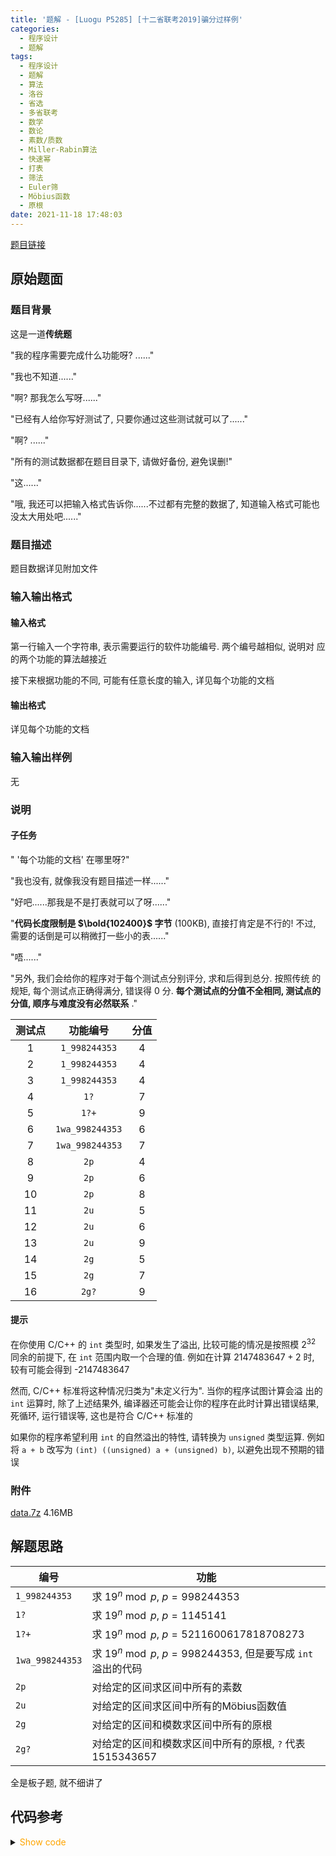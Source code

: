 ```yaml
---
title: '题解 - [Luogu P5285] [十二省联考2019]骗分过样例'
categories:
  - 程序设计
  - 题解
tags:
  - 程序设计
  - 题解
  - 算法
  - 洛谷
  - 省选
  - 多省联考
  - 数学
  - 数论
  - 素数/质数
  - Miller-Rabin算法
  - 快速幂
  - 打表
  - 筛法
  - Euler筛
  - Möbius函数
  - 原根
date: 2021-11-18 17:48:03
---
```


[题目链接](https://www.luogu.com.cn/problem/P5285)

<!-- more -->

## 原始题面

### 题目背景

这是一道**传统题**

"我的程序需要完成什么功能呀? ......"

"我也不知道......"

"啊? 那我怎么写呀......"

"已经有人给你写好测试了, 只要你通过这些测试就可以了......"

"啊? ......"

"所有的测试数据都在题目目录下, 请做好备份, 避免误删!"

"这......"

"哦, 我还可以把输入格式告诉你......不过都有完整的数据了, 知道输入格式可能也没太大用处吧......"

### 题目描述

题目数据详见附加文件

### 输入输出格式

#### 输入格式

第一行输入一个字符串, 表示需要运行的软件功能编号. 两个编号越相似, 说明对 应的两个功能的算法越接近

接下来根据功能的不同, 可能有任意长度的输入, 详见每个功能的文档

#### 输出格式

详见每个功能的文档

### 输入输出样例

无

### 说明

#### 子任务

" '每个功能的文档' 在哪里呀?"

"我也没有, 就像我没有题目描述一样......"

"好吧......那我是不是打表就可以了呀......"

"**代码长度限制是 $\bold{102400}$ 字节** ($100$KB), 直接打肯定是不行的! 不过, 需要的话倒是可以稍微打一些小的表......"

"唔......"

"另外, 我们会给你的程序对于每个测试点分别评分, 求和后得到总分. 按照传统 的规矩, 每个测试点正确得满分, 错误得 $0$ 分. **每个测试点的分值不全相同, 测试点的分值, 顺序与难度没有必然联系** ."

| 测试点 |         功能编号          | 分值  |
| :----: | :-----------------------: | :---: |
|  $1$   |  $\texttt{1\_998244353}$  |  $4$  |
|  $2$   |  $\texttt{1\_998244353}$  |  $4$  |
|  $3$   |  $\texttt{1\_998244353}$  |  $4$  |
|  $4$   |       $\texttt{1?}$       |  $7$  |
|  $5$   |      $\texttt{1?+}$       |  $9$  |
|  $6$   | $\texttt{1wa\_998244353}$ |  $6$  |
|  $7$   | $\texttt{1wa\_998244353}$ |  $7$  |
|  $8$   |       $\texttt{2p}$       |  $4$  |
|  $9$   |       $\texttt{2p}$       |  $6$  |
|  $10$  |       $\texttt{2p}$       |  $8$  |
|  $11$  |       $\texttt{2u}$       |  $5$  |
|  $12$  |       $\texttt{2u}$       |  $6$  |
|  $13$  |       $\texttt{2u}$       |  $9$  |
|  $14$  |       $\texttt{2g}$       |  $5$  |
|  $15$  |       $\texttt{2g}$       |  $7$  |
|  $16$  |      $\texttt{2g?}$       |  $9$  |

#### 提示

在你使用 C/C++ 的 `int` 类型时, 如果发生了溢出, 比较可能的情况是按照模 $2^{32}$ 同余的前提下, 在 `int` 范围内取一个合理的值. 例如在计算 $2147483647 + 2$ 时, 较有可能会得到 -$2147483647$

然而, C/C++ 标准将这种情况归类为"未定义行为". 当你的程序试图计算会溢 出的 `int` 运算时, 除了上述结果外, 编译器还可能会让你的程序在此时计算出错误结果, 死循环, 运行错误等, 这也是符合 C/C++ 标准的

如果你的程序希望利用 `int` 的自然溢出的特性, 请转换为 `unsigned` 类型运算. 例如将 `a + b` 改写为 `(int) ((unsigned) a + (unsigned) b)`, 以避免出现不预期的错误

### 附件

[data.7z](data.7z) 4.16MB

## 解题思路

| 编号                      | 功能                                                         |
| ------------------------- | ------------------------------------------------------------ |
| $\texttt{1\_998244353}$   | 求 $19^n\bmod p$, $p=998244353$                              |
| $\texttt{1?}$             | 求 $19^n\bmod p$, $p=1145141$                                |
| $\texttt{1?+}$            | 求 $19^n\bmod p$, $p=5211600617818708273$                    |
| $\texttt{1wa\_998244353}$ | 求 $19^n\bmod p$, $p=998244353$, 但是要写成 `int` 溢出的代码 |
| $\texttt{2p}$             | 对给定的区间求区间中所有的素数                               |
| $\texttt{2u}$             | 对给定的区间求区间中所有的Möbius函数值                       |
| $\texttt{2g}$             | 对给定的区间和模数求区间中所有的原根                         |
| $\texttt{2g?}$            | 对给定的区间和模数求区间中所有的原根, `?` 代表 $1515343657$  |

全是板子题, 就不细讲了

## 代码参考

<details>
<summary><font color='orange'>Show code</font></summary>

```cpp
/*
 * @Author: Tifa
 * @LastEditTime: 2021-11-18 17:48:03
 * @Description: Luogu P5285
 */
#include <bits/stdc++.h>
using namespace std;

namespace Util {
inline constexpr int64_t mul_mod(int64_t a, int64_t b, const int64_t& mod) {
    int64_t d = floor(1.0l * a * b / mod + 0.5l), ret = a * b - d * mod;
    return ret < 0 ? ret + mod : ret;
}
inline constexpr int64_t pow_mod(int64_t a, int64_t b, const int64_t& mod) {
    int64_t res(1);
    a %= mod;
    for (; b; b >>= 1, a = mul_mod(a, a, mod))
        if (b & 1) res = mul_mod(res, a, mod);
    return res;
}
inline constexpr int64_t qpow(int64_t a, int64_t b, const int64_t& mod) {
    int64_t res(1);
    for (; b; b >>= 1, (a *= a) %= mod)
        if (b & 1) (res *= a) %= mod;
    return res;
}

inline int64_t string2int(const string& s, const int64_t& mod) {
    if (s.size() < 18) return stoll(s) % mod;
    int64_t ans = 0;
    for (auto it = s.begin(); it != s.end(); ++it) ((ans *= 10) += (*it) - '0') %= mod;
    return ans;
}

namespace Primetest_miller_rabin {
constexpr uint64_t bases[] = {2, 3};

inline constexpr bool is_prime(uint64_t n) {
    if (n <= 1) return false;
    for (uint64_t a : bases)
        if (n == a) return true;
    if (n % 2 == 0) return false;

    uint64_t d = n - 1;
    while (d % 2 == 0) d /= 2;
    for (uint64_t a : bases) {
        uint64_t t = d, y = pow_mod(a, t, n);
        while (t != n - 1 && y != 1 && y != n - 1) {
            y = mul_mod(y, y, n);
            t <<= 1;
        }
        if (y != n - 1 && t % 2 == 0) return false;
    }
    return true;
}
} // namespace Primetest_miller_rabin
using Primetest_miller_rabin::is_prime;

// primitive root
const int64_t pr_998244353 = 3,
              pr_13123111 = 6,
              pr_1515343657 = 5;

// prime factors
const int64_t pf_998244352[] = {2, 7, 17},
              pf_13123110[] = {2, 3, 5, 7, 11, 13, 19, 23},
              pf_1515343656[] = {2, 3, 4003, 15773};
} // namespace Util

namespace _1_9 {
using namespace ::Util;

const int64_t p = 998244353;
const int64_t phi_p = p - 1;

void main() {
    int n;
    cin >> n;
    string _;
    for (int i = 0; i < n; ++i) {
        cin >> _;
        cout << pow_mod(19, string2int(_, phi_p), p) << '\n';
    }
}
} // namespace _1_9

namespace _1_q {
using namespace ::Util;

const int64_t p = 1145141;
const int64_t phi_p = p - 1;

void main() {
    int n;
    cin >> n;
    string _;
    for (int i = 0; i < n; ++i) {
        cin >> _;
        cout << pow_mod(19, string2int(_, phi_p), p) << '\n';
    }
}
} // namespace _1_q

namespace _1_qp {
using namespace ::Util;

const int64_t p = 5211600617818708273ll;
const int64_t phi_p = p - 1;

void main() {
    int n;
    cin >> n;
    int64_t _;
    for (int i = 0; i < n; ++i) {
        cin >> _;
        cout << pow_mod(19, _ % phi_p, p) << '\n';
    }
}
} // namespace _1_qp

namespace _1_w9 {
using namespace ::Util;

const int p = 998244353;
const int x = 55244, y = 45699;
int res[x + y + 1] = {1};

void main() {
    for (int i = 1; i <= x + y; ++i) res[i] = (int)((unsigned)(res[i - 1]) * 19) % p;
    int n;
    cin >> n;
    int64_t _;
    for (int i = 0; i < n; ++i) {
        cin >> _;
        cout << res[_ <= x ? _ : (_ - x) % y + x] << '\n';
    }
}
} // namespace _1_w9

namespace _2_p {
using namespace ::Util;

const int N = 1e6 + 1, P = 78498 + 1;

bool vis[N];
int64_t prime[P], cnt_prime;
inline void init_prime(const int& n = N - 1) {
    for (int i = 2; i <= n; ++i) {
        if (!vis[i]) prime[++cnt_prime] = i;
        for (int j = 1; j <= cnt_prime && i * prime[j] <= n; ++j) {
            vis[i * prime[j]] = 1;
            if (i % prime[j] == 0) break;
        }
    }
}

bool vis2[N];
void main() {
    init_prime();

    int n;
    cin >> n;
    int64_t l, r;
    for (int i = 0; i < n; ++i) {
        cin >> l >> r;
        if (r < N) {
            for (int i = l; i <= r; ++i) cout << "p."[vis[i]];
        } else {
            for (int i = 1; i <= cnt_prime; ++i)
                for (int64_t j = (int64_t)ceil(1.0l * l / prime[i]) * prime[i]; j <= r; j += prime[i])
                    vis2[j - l] = 1;
            if (r <= (int64_t)(N - 1) * (N - 1))
                for (int i = 0; i <= r - l; ++i) cout << "p."[vis2[i]];
            else
                for (int i = 0; i <= r - l; ++i) cout << "p."[vis2[i] || !is_prime(i + l)];
        }
        cout << '\n';
    }
}
} // namespace _2_p

namespace _2_u {
using namespace ::Util;

const int N = 1e6 + 1, P = 78498 + 1;

bool vis[N];
int64_t prime[P], cnt_prime;
int mu[N];
inline void init_prime(const int& n = N - 1) {
    mu[1] = 1;
    for (int i = 2; i <= n; ++i) {
        if (!vis[i]) mu[prime[++cnt_prime] = i] = -1;
        for (int j = 1; j <= cnt_prime && i * prime[j] <= n; ++j) {
            vis[i * prime[j]] = 1;
            if (i % prime[j] == 0) break;
            mu[i * prime[j]] = -mu[i];
        }
    }
}

int mu2[N];
int64_t _x[N];
void main() {
    init_prime();

    int n;
    cin >> n;
    int64_t l, r;
    for (int i = 0; i < n; ++i) {
        cin >> l >> r;
        if (r < N) {
            for (int i = l; i <= r; ++i) cout << "-0+"[mu[i] + 1];
        } else {
            for (int i = 0; i <= r - l; ++i) {
                mu2[i] = 1;
                _x[i] = i + l;
            }
            for (int i = 1; i <= cnt_prime; ++i)
                for (int64_t j = (int64_t)ceil(1.0l * l / prime[i]) * prime[i]; j <= r; j += prime[i]) {
                    if (j % (prime[i] * prime[i])) {
                        mu2[j - l] *= -1;
                        _x[j - l] /= prime[i];
                    } else
                        mu2[j - l] = 0;
                }
            if (r <= (int64_t)(N - 1) * (N - 1)) {
                for (int i = 0; i <= r - l; ++i)
                    if (_x[i] != 1) mu2[i] *= -1;
            } else {
                int64_t __ = 0;
                for (int i = 0; i <= r - l; ++i)
                    if (mu2[i] && _x[i] != 1) {
                        __ = sqrtl(_x[i]);
                        if (__ * __ == _x[i])
                            mu2[i] = 0;
                        else if (is_prime(_x[i]))
                            mu2[i] *= -1;
                    }
            }
            for (int i = 0; i <= r - l; ++i) cout << "-0+"[mu2[i] + 1];
        }
        cout << '\n';
    }
}
} // namespace _2_u

namespace _2_g {
using namespace ::Util;

const int p1 = 998244353, p2 = 13123111;

int ord2[p2];
bool not_coprime[p2];
void init() {
    for (int i = 1, p = pr_13123111; i < p2; ++i) {
        ord2[p] = i;
        (p *= pr_13123111) %= p2;
    }
    for (int i : pf_13123110)
        for (int j = i; j < p2; j += i) not_coprime[j] = 1;
}

void main() {
    init();

    int n;
    cin >> n;
    int64_t l, r, p;
    for (int i = 0; i < n; ++i) {
        cin >> l >> r >> p;
        if (p == p2)
            for (auto i = l; i <= r; ++i) cout << "g."[not_coprime[ord2[i]]];
        else
            for (auto i = l; i <= r; ++i) {
                bool f = 0;
                for (auto j : pf_998244352)
                    if (qpow(i, (p1 - 1) / j, p1) == 1) {
                        f = 1;
                        break;
                    }
                cout << "g."[f];
            }
        cout << '\n';
    }
}
} // namespace _2_g

namespace _2_gq {
using namespace ::Util;

const int64_t p1 = 998244353, p2 = 1515343657;

void main() {
    int n;
    cin >> n;
    int64_t l, r;
    string _;
    for (int i = 0; i < n; ++i) {
        cin >> l >> r >> _;
        if (_.front() == '?') {
            for (auto i = l; i <= r; ++i) {
                bool f = 0;
                for (auto j : pf_1515343656)
                    if (qpow(i, (p2 - 1) / j, p2) == 1) {
                        f = 1;
                        break;
                    }
                cout << "g."[f];
            }
        } else {
            for (auto i = l; i <= r; ++i) {
                bool f = 0;
                for (auto j : pf_998244352)
                    if (qpow(i, (p1 - 1) / j, p1) == 1) {
                        f = 1;
                        break;
                    }
                cout << "g."[f];
            }
        }
        cout << '\n';
    }
}
} // namespace _2_gq

const unordered_map<string, function<void(void)>> _main = {
    {"1_998244353", _1_9::main},
    {"1?", _1_q::main},
    {"1?+", _1_qp::main},
    {"1wa_998244353", _1_w9::main},
    {"2p", _2_p::main},
    {"2u", _2_u::main},
    {"2g", _2_g::main},
    {"2g?", _2_gq::main},
};

int main() {
    ios::sync_with_stdio(false);
    cin.tie(nullptr);
    cout.tie(nullptr);
    string _;
    getline(cin, _);
    _main.at(_)();
    return 0;
}
```

</details>
